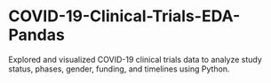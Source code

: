 # COVID-19-Clinical-Trials-EDA-Pandas
Explored and visualized COVID-19 clinical trials data to analyze study status, phases, gender, funding, and timelines using Python.
